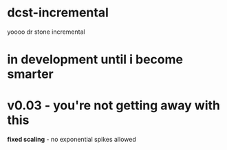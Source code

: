 # dcst-incremental
yoooo dr stone incremental
# in development until i become smarter
# v0.03 - you're not getting away with this
**fixed scaling** - no exponential spikes allowed
